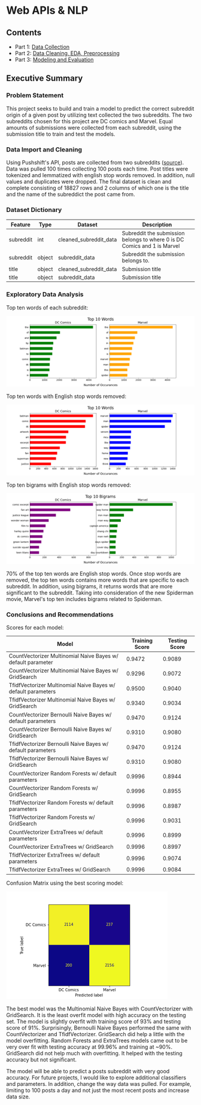 # Web APIs & NLP

## Contents

- Part 1: [Data Collection](https://git.generalassemb.ly/schen325/dsir-111/blob/master/projects/project-03/FINAL/part_1.ipynb)
- Part 2: [Data Cleaning, EDA, Preprocessing](https://git.generalassemb.ly/schen325/dsir-111/blob/master/projects/project-03/FINAL/part_2.ipynb)
- Part 3: [Modeling and Evaluation](https://git.generalassemb.ly/schen325/dsir-111/blob/master/projects/project-03/FINAL/part_3.ipynb)


## Executive Summary

### Problem Statement

This project seeks to build and train a model to predict the correct subreddit origin of a given post by utilizing text collected the two subreddits. The two subreddits chosen for this project are DC comics and Marvel. Equal amounts of submissions were collected from each subreddit, using the submission title to train and test the models.  

### Data Import and Cleaning

Using Pushshift's API, posts are collected from two subreddits ([source](https://github.com/pushshift/api)). Data was pulled 100 times collecting 100 posts each time. Post titles were tokenized and lemmatized with english stop words removed. In addition, null values and duplicates were dropped. The final dataset is clean and complete consisting of 18827 rows and 2 columns of which one is the title and the name of the subreddict the post came from. 


### Dataset Dictionary
|Feature|Type|Dataset|Description|
|---|---|---|---|
|subreddit|int|cleaned_subreddit_data|Subreddit the submission belongs to where 0 is DC Comics and 1 is Marvel|
|subreddit|object|subreddit_data|Subreddit the submission belongs to.|
|title|object|cleaned_subreddit_data|Submission title|
|title|object|subreddit_data|Submission title|


### Exploratory Data Analysis

Top ten words of each subreddit: 

![top10](graphs/top_10_words.png)

Top ten words with English stop words removed:

![top10](graphs/top_10.png)

Top ten bigrams with English stop words removed:

![topten](graphs/top_10_phrase.png)

70% of the top ten words are English stop words. Once stop words are removed, the top ten words contains more words that are specific to each subreddit. In addition, using bigrams, it returns words that are more significant to the subreddit. Taking into consideration of the new Spiderman movie, Marvel's top ten includes bigrams related to Spiderman. 

### Conclusions and Recommendations

Scores for each model:

| Model                                                          | Training Score | Testing Score |
|----------------------------------------------------------------|----------------|---------------|
| CountVectorizer Multinomial Naive Bayes w/ default parameter   | 0.9472         | 0.9089        |
| CountVectorizer Multinomial Naive Bayes w/ GridSearch          | 0.9296         | 0.9072        |
| TfidfVectorizer Multinomial Naive Bayes w/ default parameters  | 0.9500         | 0.9040        |
| TfidfVectorizer Multinomial Naive Bayes w/ GridSearch          | 0.9340         | 0.9034        |
| CountVectorizer Bernoulli Naive Bayes w/ default parameters    | 0.9470         | 0.9124        |
| CountVectorizer Bernoulli Naive Bayes w/ GridSearch            | 0.9310         | 0.9080        |
| TfidfVectorizer Bernoulli Naive Bayes w/ default parameters    | 0.9470         | 0.9124        |
| TfidfVectorizer Bernoulli Naive Bayes w/ GridSearch            | 0.9310         | 0.9080        |
| CountVectorizer Random Forests w/ default parameters           | 0.9996         | 0.8944        |
| CountVectorizer Random Forests w/ GridSearch                   | 0.9996         | 0.8955        |
| TfidfVectorizer Random Forests w/ default parameters           | 0.9996         | 0.8987        |
| TfidfVectorizer Random Forests w/ GridSearch                   | 0.9996         | 0.9031        |
| CountVectorizer ExtraTrees w/ default parameters               | 0.9996         | 0.8999        |
| CountVectorizer ExtraTrees w/ GridSearch                       | 0.9996         | 0.8997        |
| TfidfVectorizer ExtraTrees w/ default parameters               | 0.9996         | 0.9074        |
| TfidfVectorizer ExtraTrees w/ GridSearch                       | 0.9996         | 0.9084        |


Confusion Matrix using the best scoring model: 

![cm](graphs/cm.png)

The best model was the Multinomial Naive Bayes with CountVectorizer with GridSearch. It is the least overfit model with high accuracy on the testing set. The model is slightly overfit with training score of 93% and testing score of 91%. Surprisingly, Bernoulli Naive Bayes performed the same with CountVectorizer and TfidfVectorizer. GridSearch did help a little with the model overfitting. Random Forests and ExtraTrees models came out to be very over fit with testing accuracy at 99.96% and training at ~90%. GridSearch did not help much with overfitting. It helped with the testing accuracy but not significant. 

The model will be able to predict a posts subreddit with very good accuracy. For future projects, I would like to explore additional classifiers and parameters. In addition, change the way data was pulled. For example, limiting to 100 posts a day and not just the most recent posts and increase data size. 
